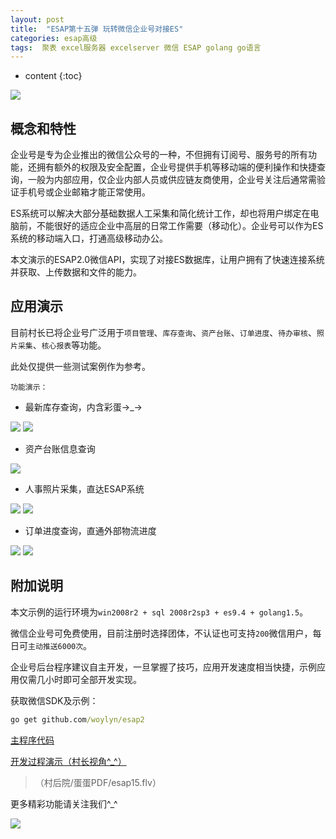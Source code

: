 ```yaml
---
layout: post
title:  "ESAP第十五弹 玩转微信企业号对接ES"
categories: esap高级
tags:  聚表 excel服务器 excelserver 微信 ESAP golang go语言
---
```


* content
{:toc}

![](/img/esap15-1.jpg)

## 概念和特性
企业号是专为企业推出的微信公众号的一种，不但拥有订阅号、服务号的所有功能，还拥有额外的权限及安全配置，企业号提供手机等移动端的便利操作和快捷查询，一般为内部应用，仅企业内部人员或供应链友商使用，企业号关注后通常需验证手机号或企业邮箱才能正常使用。

ES系统可以解决大部分基础数据人工采集和简化统计工作，却也将用户绑定在电脑前，不能很好的适应企业中高层的日常工作需要（移动化）。企业号可以作为ES系统的移动端入口，打通高级移动办公。

本文演示的ESAP2.0微信API，实现了对接ES数据库，让用户拥有了快速连接系统并获取、上传数据和文件的能力。

## 应用演示
目前村长已将企业号广泛用于`项目管理`、`库存查询`、`资产台账`、`订单进度`、`待办审核`、`照片采集`、`核心报表`等功能。

此处仅提供一些测试案例作为参考。

`功能演示：`

* 最新库存查询，内含彩蛋→_→  

![](/img/esap15-2.jpg)
![](/img/esap15-3.jpg)

* 资产台账信息查询

![](/img/esap15-4.jpg)

* 人事照片采集，直达ESAP系统

![](/img/esap15-5.jpg)
![](/img/esap15-6.jpg)

* 订单进度查询，直通外部物流进度

![](/img/esap15-7.jpg)
![](/img/esap15-8.jpg)

## 附加说明

本文示例的运行环境为`win2008r2 + sql 2008r2sp3 + es9.4 + golang1.5`。

微信企业号可免费使用，目前注册时选择团体，不认证也可支持`200`微信用户，每日可`主动推送6000次`。

企业号后台程序建议自主开发，一旦掌握了技巧，应用开发速度相当快捷，示例应用仅需几小时即可全部开发实现。

获取微信SDK及示例：

```cmd
go get github.com/woylyn/esap2
```

[主程序代码](https://github.com/esap/erp8/tree/master/example/20160128)

[开发过程演示（村长视角^_^）](http://pan.baidu.com/s/1Y4vq2)

> （村后院/蛋蛋PDF/esap15.flv）

更多精彩功能请关注我们^_^

![](/img/wx.jpg)
